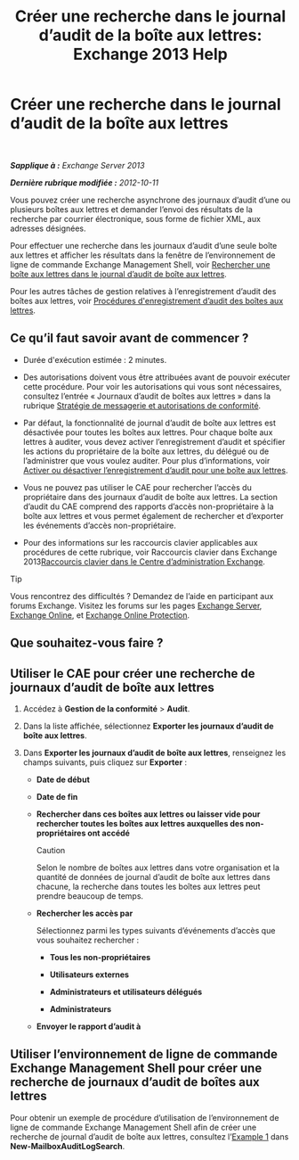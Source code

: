 ﻿---
title: 'Créer une recherche dans le journal d’audit de la boîte aux lettres: Exchange 2013 Help'
TOCTitle: Créer une recherche dans le journal d’audit de la boîte aux lettres
ms:assetid: 48ba22cf-b1f2-4dbc-98fc-fed22d97db14
ms:mtpsurl: https://technet.microsoft.com/fr-fr/library/Ff461929(v=EXCHG.150)
ms:contentKeyID: 50478026
ms.date: 04/24/2018
mtps_version: v=EXCHG.150
ms.translationtype: HT
---

# Créer une recherche dans le journal d’audit de la boîte aux lettres

 

_**Sapplique à :** Exchange Server 2013_

_**Dernière rubrique modifiée :** 2012-10-11_

Vous pouvez créer une recherche asynchrone des journaux d’audit d’une ou plusieurs boîtes aux lettres et demander l’envoi des résultats de la recherche par courrier électronique, sous forme de fichier XML, aux adresses désignées.

Pour effectuer une recherche dans les journaux d’audit d’une seule boîte aux lettres et afficher les résultats dans la fenêtre de l’environnement de ligne de commande Exchange Management Shell, voir [Rechercher une boîte aux lettres dans le journal d’audit de boîte aux lettres](search-the-mailbox-audit-log-for-a-mailbox-exchange-2013-help.md).

Pour les autres tâches de gestion relatives à l’enregistrement d’audit des boîtes aux lettres, voir [Procédures d'enregistrement d’audit des boîtes aux lettres](mailbox-audit-logging-procedures-exchange-2013-help.md).

## Ce qu’il faut savoir avant de commencer ?

  - Durée d'exécution estimée : 2 minutes.

  - Des autorisations doivent vous être attribuées avant de pouvoir exécuter cette procédure. Pour voir les autorisations qui vous sont nécessaires, consultez l’entrée « Journaux d’audit de boîtes aux lettres » dans la rubrique [Stratégie de messagerie et autorisations de conformité](messaging-policy-and-compliance-permissions-exchange-2013-help.md).

  - Par défaut, la fonctionnalité de journal d’audit de boîte aux lettres est désactivée pour toutes les boîtes aux lettres. Pour chaque boîte aux lettres à auditer, vous devez activer l’enregistrement d’audit et spécifier les actions du propriétaire de la boîte aux lettres, du délégué ou de l’administrer que vous voulez auditer. Pour plus d’informations, voir [Activer ou désactiver l’enregistrement d’audit pour une boîte aux lettres](enable-or-disable-mailbox-audit-logging-for-a-mailbox-exchange-2013-help.md).

  - Vous ne pouvez pas utiliser le CAE pour rechercher l’accès du propriétaire dans des journaux d’audit de boîte aux lettres. La section d’audit du CAE comprend des rapports d’accès non-propriétaire à la boîte aux lettres et vous permet également de rechercher et d’exporter les événements d’accès non-propriétaire.

  - Pour des informations sur les raccourcis clavier applicables aux procédures de cette rubrique, voir Raccourcis clavier dans Exchange 2013[Raccourcis clavier dans le Centre d’administration Exchange](keyboard-shortcuts-in-the-exchange-admin-center-exchange-online-protection-help.md).

> [!TIP]
> Vous rencontrez des difficultés ? Demandez de l’aide en participant aux forums Exchange. Visitez les forums sur les pages <a href="https://go.microsoft.com/fwlink/p/?linkid=60612">Exchange Server</a>, <a href="https://go.microsoft.com/fwlink/p/?linkid=267542">Exchange Online</a>, et <a href="https://go.microsoft.com/fwlink/p/?linkid=285351">Exchange Online Protection</a>.


## Que souhaitez-vous faire ?

## Utiliser le CAE pour créer une recherche de journaux d’audit de boîte aux lettres

1.  Accédez à **Gestion de la conformité** \> **Audit**.

2.  Dans la liste affichée, sélectionnez **Exporter les journaux d’audit de boîte aux lettres**.

3.  Dans **Exporter les journaux d’audit de boîte aux lettres**, renseignez les champs suivants, puis cliquez sur **Exporter** :
    
      - **Date de début**
    
      - **Date de fin**
    
      - **Rechercher dans ces boîtes aux lettres ou laisser vide pour rechercher toutes les boîtes aux lettres auxquelles des non-propriétaires ont accédé**
        
        > [!CAUTION]
        > Selon le nombre de boîtes aux lettres dans votre organisation et la quantité de données de journal d’audit de boîte aux lettres dans chacune, la recherche dans toutes les boîtes aux lettres peut prendre beaucoup de temps.
    
      - **Rechercher les accès par**
        
        Sélectionnez parmi les types suivants d’événements d’accès que vous souhaitez rechercher :
        
          - **Tous les non-propriétaires**
        
          - **Utilisateurs externes**
        
          - **Administrateurs et utilisateurs délégués**
        
          - **Administrateurs**
    
      - **Envoyer le rapport d’audit à**

## Utiliser l’environnement de ligne de commande Exchange Management Shell pour créer une recherche de journaux d’audit de boîtes aux lettres

Pour obtenir un exemple de procédure d’utilisation de l’environnement de ligne de commande Exchange Management Shell afin de créer une recherche de journal d’audit de boîte aux lettres, consultez l’[Example 1](https://technet.microsoft.com/fr-fr/95365cab-bbb2-4a64-8e8f-1c89fa9e0352\(exchg.150\)#example1) dans **New-MailboxAuditLogSearch**.

